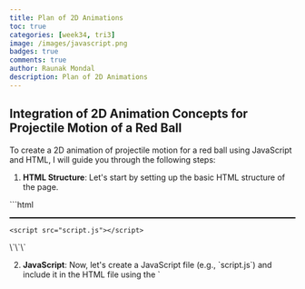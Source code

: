 ```yaml
---
title: Plan of 2D Animations
toc: true
categories: [week34, tri3]
image: /images/javascript.png
badges: true
comments: true
author: Raunak Mondal
description: Plan of 2D Animations
---
```

## Integration of 2D Animation Concepts for Projectile Motion of a Red Ball

To create a 2D animation of projectile motion for a red ball using JavaScript and HTML, I will guide you through the following steps:

1. **HTML Structure**: Let's start by setting up the basic HTML structure of the page.

\`\`\`html
<!DOCTYPE html>
<html>
<head>
    <title>Projectile Motion Animation</title>
    <style>
        #canvas {
            position: relative;
            border: 1px solid black;
        }
    </style>
</head>
<body>
    <div id="canvas"></div>

    <script src="script.js"></script>
</body>
</html>
\`\`\`

2. **JavaScript**: Now, let's create a JavaScript file (e.g., \`script.js\`) and include it in the HTML file using the \`<script>\` tag.

\`\`\`javascript
// Define variables for ball properties
var canvas = document.getElementById("canvas");
var context = canvas.getContext("2d");
var x = 50; // Initial x position
var y = canvas.height - 50; // Initial y position
var vx = 5; // Initial x velocity
var vy = 0; // Initial y velocity
var gravity = 0.2; // Gravity value
var isJumping = false; // Track if the ball is jumping

// Function to draw the ball
function drawBall() {
    context.clearRect(0, 0, canvas.width, canvas.height);
    context.beginPath();
    context.arc(x, y, 20, 0, 2 * Math.PI, false);
    context.fillStyle = "red";
    context.fill();
    context.closePath();
}

// Function to update the ball's position
function updateBall() {
    vy += gravity; // Apply gravity
    x += vx; // Update x position
    y += vy; // Update y position

    // Check if the ball hits the ground
    if (y + 20 > canvas.height) {
        y = canvas.height - 20;
        vy *= -0.8; // Reverse and reduce y velocity for bounce effect
        isJumping = false;
    }

    drawBall(); // Draw the ball at the updated position
}

// Keyboard event listener
document.addEventListener("keydown", function(event) {
    if (event.key === " " && !isJumping) { // Spacebar to jump
        vy = -8; // Set initial y velocity for the jump
        isJumping = true;
    }
});

// Animation loop
function animate() {
    requestAnimationFrame(animate);
    updateBall();
}

// Start the animation
animate();
\`\`\`

3. **CSS Styling**: We can also add CSS styles to the \`<style>\` tag or an external CSS file to define the appearance of the canvas.

\`\`\`css
#canvas {
    position: relative;
    border: 1px solid black;
}
\`\`\`

4. **Testing**: You can now open the HTML file in a web browser, and you should see a canvas element with a red ball. Press the spacebar to make the ball jump, and observe the projectile motion.

By following these steps, you will be able to integrate 2D animation concepts into a \`<script>\` tag inside an HTML file to display the projectile motion of a red ball using keyboard actions.

